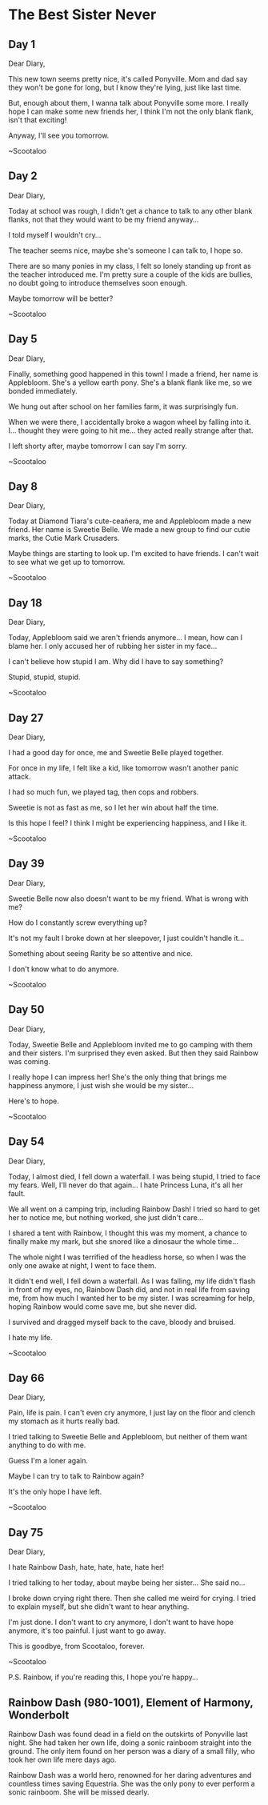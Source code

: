 # The Best Sister Never

## Day 1

Dear Diary,

This new town seems pretty nice, it's called Ponyville. Mom and dad say they won't be gone for long, but I know they're lying, just like last time.

But, enough about them, I wanna talk about Ponyville some more. I really hope I can make some new friends her, I think I'm not the only blank flank, isn't that exciting!

Anyway, I'll see you tomorrow.

~Scootaloo

## Day 2

Dear Diary,

Today at school was rough, I didn't get a chance to talk to any other blank flanks, not that they would want to be my friend anyway…

I told myself I wouldn't cry…

The teacher seems nice, maybe she's someone I can talk to, I hope so.

There are so many ponies in my class, I felt so lonely standing up front as the teacher introduced me. I'm pretty sure a couple of the kids are bullies, no doubt going to introduce themselves soon enough.

Maybe tomorrow will be better?

~Scootaloo

## Day 5

Dear Diary,

Finally, something good happened in this town! I made a friend, her name is Applebloom. She's a yellow earth pony. She's a blank flank like me, so we bonded immediately.

We hung out after school on her families farm, it was surprisingly fun.

When we were there, I accidentally broke a wagon wheel by falling into it. I… thought they were going to hit me… they acted really strange after that.

I left shorty after, maybe tomorrow I can say I'm sorry.

~Scootaloo

## Day 8

Dear Diary,

Today at Diamond Tiara's cute-ceañera, me and Applebloom made a new friend. Her name is Sweetie Belle. We made a new group to find our cutie marks, the Cutie Mark Crusaders.

Maybe things are starting to look up. I'm excited to have friends. I can't wait to see what we get up to tomorrow.

~Scootaloo

## Day 18

Dear Diary,

Today, Applebloom said we aren't friends anymore… I mean, how can I blame her. I only accused her of rubbing her sister in my face…

I can't believe how stupid I am. Why did I have to say something?

Stupid, stupid, stupid.

~Scootaloo

## Day 27

Dear Diary,

I had a good day for once, me and Sweetie Belle played together.

For once in my life, I felt like a kid, like tomorrow wasn't another panic attack.

I had so much fun, we played tag, then cops and robbers.

Sweetie is not as fast as me, so I let her win about half the time.

Is this hope I feel? I think I might be experiencing happiness, and I like it.

~Scootaloo

## Day 39

Dear Diary,

Sweetie Belle now also doesn't want to be my friend. What is wrong with me?

How do I constantly screw everything up?

It's not my fault I broke down at her sleepover, I just couldn't handle it…

Something about seeing Rarity be so attentive and nice.

I don't know what to do anymore.

~Scootaloo

## Day 50

Dear Diary,

Today, Sweetie Belle and Applebloom invited me to go camping with them and their sisters. I'm surprised they even asked. But then they said Rainbow was coming.

I really hope I can impress her! She's the only thing that brings me happiness anymore, I just wish she would be my sister…

Here's to hope.

~Scootaloo

## Day 54

Dear Diary,

Today, I almost died, I fell down a waterfall. I was being stupid, I tried to face my fears. Well, I'll never do that again… I hate Princess Luna, it's all her fault.

We all went on a camping trip, including Rainbow Dash! I tried so hard to get her to notice me, but nothing worked, she just didn't care…

I shared a tent with Rainbow, I thought this was my moment, a chance to finally make my mark, but she snored like a dinosaur the whole time…

The whole night I was terrified of the headless horse, so when I was the only one awake at night, I went to face them.

It didn't end well, I fell down a waterfall. As I was falling, my life didn't flash in front of my eyes, no, Rainbow Dash did, and not in real life from saving me, from how much I wanted her to be my sister. I was screaming for help, hoping Rainbow would come save me, but she never did.

I survived and dragged myself back to the cave, bloody and bruised.

I hate my life.

~Scootaloo

## Day 66

Dear Diary,

Pain, life is pain. I can't even cry anymore, I just lay on the floor and clench my stomach as it hurts really bad.

I tried talking to Sweetie Belle and Applebloom, but neither of them want anything to do with me.

Guess I'm a loner again.

Maybe I can try to talk to Rainbow again?

It's the only hope I have left.

~Scootaloo

## Day 75

Dear Diary,

I hate Rainbow Dash, hate, hate, hate, hate her!

I tried talking to her today, about maybe being her sister… She said no…

I broke down crying right there. Then she called me weird for crying. I tried to explain myself, but she didn't want to hear anything.

I'm just done. I don't want to cry anymore, I don't want to have hope anymore, it's too painful. I just want to go away.

This is goodbye, from Scootaloo, forever.

~Scootaloo

P.S. Rainbow, if you're reading this, I hope you're happy…

## Rainbow Dash (980-1001), Element of Harmony, Wonderbolt

Rainbow Dash was found dead in a field on the outskirts of Ponyville last night. She had taken her own life, doing a sonic rainboom straight into the ground. The only item found on her person was a diary of a small filly, who took her own life mere days ago.

Rainbow Dash was a world hero, renowned for her daring adventures and countless times saving Equestria. She was the only pony to ever perform a sonic rainboom. She will be missed dearly.
